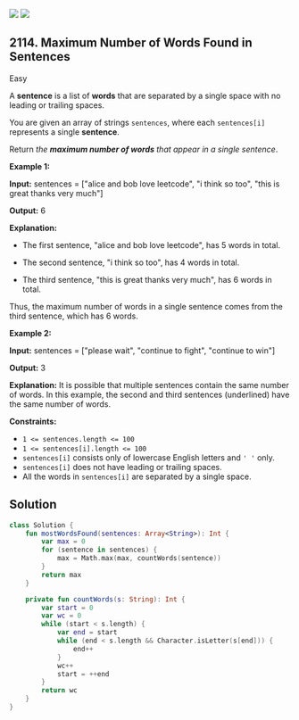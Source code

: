[![](https://img.shields.io/github/stars/javadev/LeetCode-in-Kotlin?label=Stars&style=flat-square)](https://github.com/javadev/LeetCode-in-Kotlin)
[![](https://img.shields.io/github/forks/javadev/LeetCode-in-Kotlin?label=Fork%20me%20on%20GitHub%20&style=flat-square)](https://github.com/javadev/LeetCode-in-Kotlin/fork)

## 2114\. Maximum Number of Words Found in Sentences

Easy

A **sentence** is a list of **words** that are separated by a single space with no leading or trailing spaces.

You are given an array of strings `sentences`, where each `sentences[i]` represents a single **sentence**.

Return _the **maximum number of words** that appear in a single sentence_.

**Example 1:**

**Input:** sentences = ["alice and bob love leetcode", "i think so too", "this is great thanks very much"]

**Output:** 6

**Explanation:** 

- The first sentence, "alice and bob love leetcode", has 5 words in total. 

- The second sentence, "i think so too", has 4 words in total. 

- The third sentence, "this is great thanks very much", has 6 words in total. 
  
Thus, the maximum number of words in a single sentence comes from the third sentence, which has 6 words.

**Example 2:**

**Input:** sentences = ["please wait", "continue to fight", "continue to win"]

**Output:** 3

**Explanation:** It is possible that multiple sentences contain the same number of words. In this example, the second and third sentences (underlined) have the same number of words.

**Constraints:**

*   `1 <= sentences.length <= 100`
*   `1 <= sentences[i].length <= 100`
*   `sentences[i]` consists only of lowercase English letters and `' '` only.
*   `sentences[i]` does not have leading or trailing spaces.
*   All the words in `sentences[i]` are separated by a single space.

## Solution

```kotlin
class Solution {
    fun mostWordsFound(sentences: Array<String>): Int {
        var max = 0
        for (sentence in sentences) {
            max = Math.max(max, countWords(sentence))
        }
        return max
    }

    private fun countWords(s: String): Int {
        var start = 0
        var wc = 0
        while (start < s.length) {
            var end = start
            while (end < s.length && Character.isLetter(s[end])) {
                end++
            }
            wc++
            start = ++end
        }
        return wc
    }
}
```